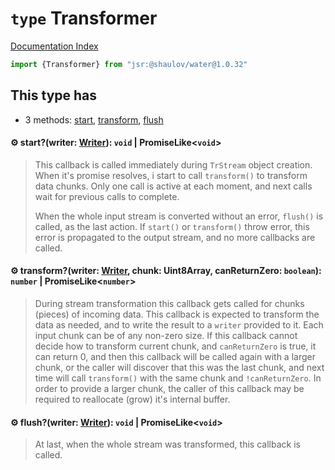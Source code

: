 # `type` Transformer

[Documentation Index](../README.md)

```ts
import {Transformer} from "jsr:@shaulov/water@1.0.32"
```

## This type has

- 3 methods:
[start](#-startwriter-writer-void--promiselikevoid),
[transform](#-transformwriter-writer-chunk-uint8array-canreturnzero-boolean-number--promiselikenumber),
[flush](#-flushwriter-writer-void--promiselikevoid)


#### ⚙ start?(writer: [Writer](../class.Writer/README.md)): `void` | PromiseLike\<`void`>

> This callback is called immediately during `TrStream` object creation.
> When it's promise resolves, i start to call `transform()` to transform data chunks.
> Only one call is active at each moment, and next calls wait for previous calls to complete.
> 
> When the whole input stream is converted without an error, `flush()` is called, as the last action.
> If `start()` or `transform()` throw error, this error is propagated to the output stream,
> and no more callbacks are called.



#### ⚙ transform?(writer: [Writer](../class.Writer/README.md), chunk: Uint8Array, canReturnZero: `boolean`): `number` | PromiseLike\<`number`>

> During stream transformation this callback gets called for chunks (pieces) of incoming data.
> This callback is expected to transform the data as needed, and to write the result to a `writer`
> provided to it.
> Each input chunk can be of any non-zero size.
> If this callback cannot decide how to transform current chunk, and `canReturnZero` is true,
> it can return 0, and then this callback will be called again with a larger chunk,
> or the caller will discover that this was the last chunk, and next time will call
> `transform()` with the same chunk and `!canReturnZero`.
> In order to provide a larger chunk, the caller of this callback may be required to reallocate (grow) it's internal buffer.



#### ⚙ flush?(writer: [Writer](../class.Writer/README.md)): `void` | PromiseLike\<`void`>

> At last, when the whole stream was transformed, this callback is called.



